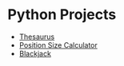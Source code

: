 # Python Projects

* [Thesaurus](thesaurus/README.md)
* [Position Size Calculator](position-size-calculator/README.md)
* [Blackjack](blackjack/README.md)
